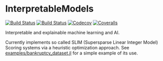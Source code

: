 # InterpretableModels

[![Build Status](https://travis-ci.com/robertfeldt/InterpretableModels.jl.svg?branch=master)](https://travis-ci.com/robertfeldt/InterpretableModels.jl)
[![Build Status](https://ci.appveyor.com/api/projects/status/github/robertfeldt/InterpretableModels.jl?svg=true)](https://ci.appveyor.com/project/robertfeldt/InterpretableModels-jl)
[![Codecov](https://codecov.io/gh/robertfeldt/InterpretableModels.jl/branch/master/graph/badge.svg)](https://codecov.io/gh/robertfeldt/InterpretableModels.jl)
[![Coveralls](https://coveralls.io/repos/github/robertfeldt/InterpretableModels.jl/badge.svg?branch=master)](https://coveralls.io/github/robertfeldt/InterpretableModels.jl?branch=master)

Interpretable and explainable machine learning and AI.

Currently implements so called SLIM (Supersparse Linear Integer Model) Scoring systems via a heuristic optimization approach. See [examples/bankruptcy_dataset.jl](examples/bankruptcy_dataset.jl) for a simple example of its use.